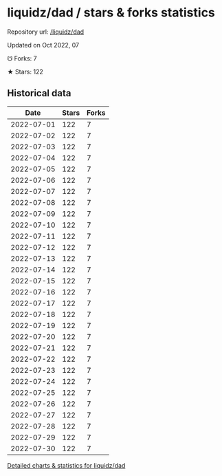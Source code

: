 # liquidz/dad / stars & forks statistics

Repository url: [/liquidz/dad](https://github.com/liquidz/dad)

Updated on Oct 2022, 07

☋ Forks: 7

★ Stars: 122

## Historical data
| Date | Stars | Forks |
|------|-------|-------|
| 2022-07-01 | 122 | 7 | 
| 2022-07-02 | 122 | 7 | 
| 2022-07-03 | 122 | 7 | 
| 2022-07-04 | 122 | 7 | 
| 2022-07-05 | 122 | 7 | 
| 2022-07-06 | 122 | 7 | 
| 2022-07-07 | 122 | 7 | 
| 2022-07-08 | 122 | 7 | 
| 2022-07-09 | 122 | 7 | 
| 2022-07-10 | 122 | 7 | 
| 2022-07-11 | 122 | 7 | 
| 2022-07-12 | 122 | 7 | 
| 2022-07-13 | 122 | 7 | 
| 2022-07-14 | 122 | 7 | 
| 2022-07-15 | 122 | 7 | 
| 2022-07-16 | 122 | 7 | 
| 2022-07-17 | 122 | 7 | 
| 2022-07-18 | 122 | 7 | 
| 2022-07-19 | 122 | 7 | 
| 2022-07-20 | 122 | 7 | 
| 2022-07-21 | 122 | 7 | 
| 2022-07-22 | 122 | 7 | 
| 2022-07-23 | 122 | 7 | 
| 2022-07-24 | 122 | 7 | 
| 2022-07-25 | 122 | 7 | 
| 2022-07-26 | 122 | 7 | 
| 2022-07-27 | 122 | 7 | 
| 2022-07-28 | 122 | 7 | 
| 2022-07-29 | 122 | 7 | 
| 2022-07-30 | 122 | 7 | 


[Detailed charts & statistics for liquidz/dad](https://reviewgithub.com/rep/liquidz/dad)
